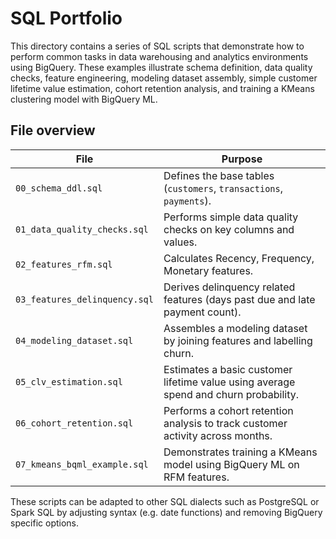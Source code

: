 # SQL Portfolio

This directory contains a series of SQL scripts that demonstrate how to perform common tasks in data warehousing and analytics environments using BigQuery. These examples illustrate schema definition, data quality checks, feature engineering, modeling dataset assembly, simple customer lifetime value estimation, cohort retention analysis, and training a KMeans clustering model with BigQuery ML.

## File overview

| File                       | Purpose                                                            |
|----------------------------|--------------------------------------------------------------------|
| `00_schema_ddl.sql`        | Defines the base tables (`customers`, `transactions`, `payments`). |
| `01_data_quality_checks.sql`| Performs simple data quality checks on key columns and values.     |
| `02_features_rfm.sql`      | Calculates Recency, Frequency, Monetary features.                 |
| `03_features_delinquency.sql` | Derives delinquency related features (days past due and late payment count). |
| `04_modeling_dataset.sql`  | Assembles a modeling dataset by joining features and labelling churn. |
| `05_clv_estimation.sql`    | Estimates a basic customer lifetime value using average spend and churn probability. |
| `06_cohort_retention.sql`  | Performs a cohort retention analysis to track customer activity across months. |
| `07_kmeans_bqml_example.sql`| Demonstrates training a KMeans model using BigQuery ML on RFM features. |

These scripts can be adapted to other SQL dialects such as PostgreSQL or Spark SQL by adjusting syntax (e.g. date functions) and removing BigQuery specific options.